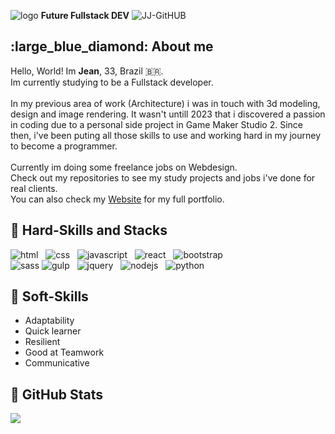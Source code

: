 ![logo](https://github.com/user-attachments/assets/0894beaf-f587-4d0a-983a-caf7fb551554) **Future Fullstack DEV**
![JJ-GitHUB](https://github.com/user-attachments/assets/e5a04a97-ef18-4e36-8972-1819bf0128e2)

<!--About me-->
<h2>:large_blue_diamond: About me</h2>
Hello, World! Im <strong>Jean</strong>, 33, Brazil 🇧🇷.<br>
Im currently studying to be a Fullstack developer.<br>
<br>
In my previous area of work (Architecture) i was in touch with 3d modeling,
design and image rendering. It wasn't untill 2023 that i discovered a passion in
coding due to a personal side project in Game Maker Studio 2. Since then, i've been puting
all those skills to use and working hard in my journey to become a programmer.
<br><br>
Currently im doing some freelance jobs on Webdesign.<br>
Check out my repositories to see my study projects and jobs i've done for real clients.<br>
You can also check my <a href="https://jeanjusten.com" alt="www.jeanjusten.com">Website</a> for my full portfolio.

<!--Skills and Tools-->
**<h2>:large_blue_diamond: Hard-Skills and Stacks</h2>**
![html](https://github.com/user-attachments/assets/002205c4-bfe9-4c72-92be-3a34d4af4474)   ![css](https://github.com/user-attachments/assets/65cdf364-a879-419b-a574-73c838cef5f9)   ![javascript](https://github.com/user-attachments/assets/4edc5d36-e588-4a1f-93f9-ade2368dab79)   ![react](https://github.com/user-attachments/assets/b593dead-a2e7-4f0e-8163-20642a024831)   ![bootstrap](https://github.com/user-attachments/assets/d92c5328-f5fc-44d2-9d41-3daaef0d6623)   <br>![sass](https://github.com/user-attachments/assets/1d493a24-6b0f-4b09-80dc-9821c33f8f99)
![gulp](https://github.com/user-attachments/assets/e52faaae-5663-4fab-8371-aace1d7c16e6)   ![jquery](https://github.com/user-attachments/assets/7729a253-c03e-4bd3-85ba-c486c98dd4bc)   ![nodejs](https://github.com/user-attachments/assets/86940e3d-173a-429f-a914-0dbf7afd6b00)   ![python](https://github.com/user-attachments/assets/0ea71bd0-56ba-4a5e-b08a-e0c4f79a4851)












**<h2>:large_blue_diamond: Soft-Skills</h2>**

- Adaptability
- Quick learner
- Resilient
- Good at Teamwork
- Communicative


<!--Stats-->
 **<h2>:large_blue_diamond: GitHub Stats</h2>**
 <img src="https://github-readme-stats.vercel.app/api/top-langs/?username=jeanjusten&theme=dracula"/>
